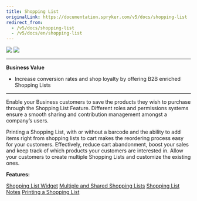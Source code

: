 ```yaml
---
title: Shopping List
originalLink: https://documentation.spryker.com/v5/docs/shopping-list
redirect_from:
  - /v5/docs/shopping-list
  - /v5/docs/en/shopping-list
---
```


<div class='feature-text'>
    <div class='feature-images'>
    <img class="light-mode" src="https://spryker.s3.eu-central-1.amazonaws.com/docs/Document+360/Capabilities+icons/light/shopping+list.svg"/>
    <img class="dark-mode" src="https://spryker.s3.eu-central-1.amazonaws.com/docs/Document+360/Capabilities+icons/dark/shopping+list.svg"/>
    </div>
    <div class="feature-text-wrap">

***
**Business Value**
* Increase conversion rates and shop loyalty by offering B2B enriched Shopping Lists
***

Enable your Business customers to save the products they wish to purchase through the Shopping List Feature. Different roles and permissions systems ensure a smooth sharing and contribution management amongst a company’s users.

Printing a Shopping List, with or without a barcode and the ability to add items right from shopping lists to cart makes the reordering process easy for your customers. Effectively, reduce cart abandonment, boost your sales and keep track of which products your customers are interested in. Allow your customers to create multiple Shopping Lists and customize the existing ones.
</div>
</div>

**Features:**
<div>
<a class="feature-link" href="https://documentation.spryker.com/docs/en/shopping-list-widget">Shopping List Widget</a>
<a class="feature-link" href="https://documentation.spryker.com/docs/en/multiple-shared-shopping-lists">Multiple and Shared Shopping Lists</a>
<a class="feature-link" href="https://documentation.spryker.com/docs/en/shopping-list-notes">Shopping List Notes</a>
<a class="feature-link" href="https://documentation.spryker.com/docs/en/printing-shopping-list">Printing a Shopping List</a>
    </div>
